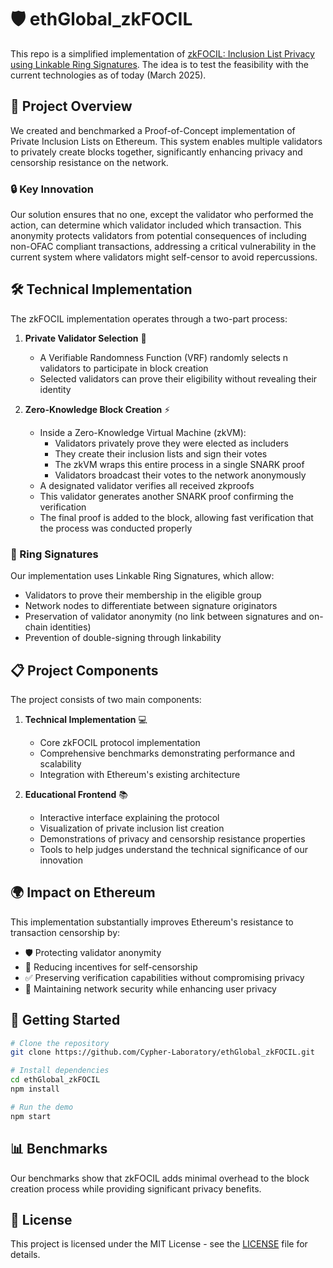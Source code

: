 # 🛡️ ethGlobal_zkFOCIL

This repo is a simplified implementation of [zkFOCIL: Inclusion List Privacy using Linkable Ring Signatures](https://ethresear.ch/t/zkfocil-inclusion-list-privacy-using-linkable-ring-signatures/21688). The idea is to test the feasibility with the current technologies as of today (March 2025).

## 🚀 Project Overview

We created and benchmarked a Proof-of-Concept implementation of Private Inclusion Lists on Ethereum. This system enables multiple validators to privately create blocks together, significantly enhancing privacy and censorship resistance on the network.

### 🔒 Key Innovation

Our solution ensures that no one, except the validator who performed the action, can determine which validator included which transaction. This anonymity protects validators from potential consequences of including non-OFAC compliant transactions, addressing a critical vulnerability in the current system where validators might self-censor to avoid repercussions.

## 🛠️ Technical Implementation

The zkFOCIL implementation operates through a two-part process:

1. **Private Validator Selection** 🎲
   - A Verifiable Randomness Function (VRF) randomly selects n validators to participate in block creation
   - Selected validators can prove their eligibility without revealing their identity

2. **Zero-Knowledge Block Creation** ⚡
   - Inside a Zero-Knowledge Virtual Machine (zkVM):
     - Validators privately prove they were elected as includers
     - They create their inclusion lists and sign their votes
     - The zkVM wraps this entire process in a single SNARK proof
     - Validators broadcast their votes to the network anonymously
   - A designated validator verifies all received zkproofs
   - This validator generates another SNARK proof confirming the verification
   - The final proof is added to the block, allowing fast verification that the process was conducted properly

### 💍 Ring Signatures

Our implementation uses Linkable Ring Signatures, which allow:
- Validators to prove their membership in the eligible group
- Network nodes to differentiate between signature originators
- Preservation of validator anonymity (no link between signatures and on-chain identities)
- Prevention of double-signing through linkability

## 📋 Project Components

The project consists of two main components:

1. **Technical Implementation** 💻
   - Core zkFOCIL protocol implementation
   - Comprehensive benchmarks demonstrating performance and scalability
   - Integration with Ethereum's existing architecture

2. **Educational Frontend** 📚
   - Interactive interface explaining the protocol
   - Visualization of private inclusion list creation
   - Demonstrations of privacy and censorship resistance properties
   - Tools to help judges understand the technical significance of our innovation

## 🌍 Impact on Ethereum

This implementation substantially improves Ethereum's resistance to transaction censorship by:
- 🛡️ Protecting validator anonymity
- 🚫 Reducing incentives for self-censorship
- ✅ Preserving verification capabilities without compromising privacy
- 🔐 Maintaining network security while enhancing user privacy

## 🏁 Getting Started

```bash
# Clone the repository
git clone https://github.com/Cypher-Laboratory/ethGlobal_zkFOCIL.git

# Install dependencies
cd ethGlobal_zkFOCIL
npm install

# Run the demo
npm start
```

## 📊 Benchmarks

Our benchmarks show that zkFOCIL adds minimal overhead to the block creation process while providing significant privacy benefits.

## 📄 License

This project is licensed under the MIT License - see the [LICENSE](LICENSE) file for details.
